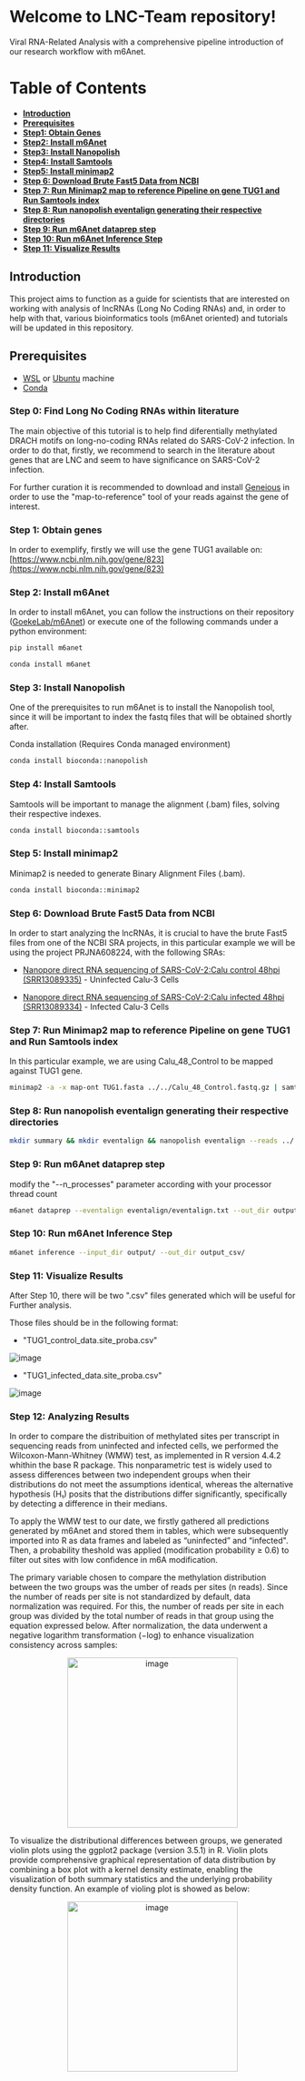 # Welcome to LNC-Team repository!
Viral RNA-Related Analysis with a comprehensive pipeline introduction of our research workflow with m6Anet.

# Table of Contents  
* [**Introduction**](https://github.com/CaioCCTI/lnc-team/blob/main/README.md#introduction)
* [**Prerequisites**](https://github.com/CaioCCTI/lnc-team/blob/main/README.md#prerequisites)
* [**Step1: Obtain Genes**](https://github.com/CaioCCTI/lnc-team-m6A/blob/main/README.md#step-1-obtain-genes)
* [**Step2: Install m6Anet**](https://github.com/CaioCCTI/lnc-team-m6A#step-2-install-m6anet)
* [**Step3: Install Nanopolish**](https://github.com/CaioCCTI/lnc-team-m6A#step-3-install-nanopolish)
* [**Step4: Install Samtools**](https://github.com/CaioCCTI/lnc-team-m6A#step-4-install-samtools)
* [**Step5: Install minimap2**](https://github.com/CaioCCTI/lnc-team-m6A#step-5-install-minimap2)
* [**Step 6: Download Brute Fast5 Data from NCBI**](https://github.com/CaioCCTI/lnc-team-m6A#step-6-download-brute-fast5-data-from-ncbi)
* [**Step 7: Run Minimap2 map to reference Pipeline on gene TUG1 and Run Samtools index**](https://github.com/CaioCCTI/lnc-team-m6A?tab=readme-ov-file#step-7-run-minimap2-map-to-reference-pipeline-on-gene-TUG1-and-run-samtools-index)
* [**Step 8: Run nanopolish eventalign generating their respective directories**](https://github.com/CaioCCTI/lnc-team-m6A?tab=readme-ov-file#step-8-run-nanopolish-eventalign-generating-their-respective-directories)
* [**Step 9: Run m6Anet dataprep step**](https://github.com/CaioCCTI/lnc-team-m6A?tab=readme-ov-file#step-9-run-m6anet-dataprep-step)
* [**Step 10: Run m6Anet Inference Step**](https://github.com/CaioCCTI/lnc-team-m6A?tab=readme-ov-file#step-10-run-m6anet-inference-step)
* [**Step 11: Visualize Results**](https://github.com/CaioCCTI/lnc-team-m6A?tab=readme-ov-file#step-11-visualize-results)

## Introduction

This project aims to function as a guide for scientists that are interested on working with analysis of lncRNAs (Long No Coding RNAs) and, in order to help with that, various bioinformatics tools (m6Anet oriented) and tutorials will be updated in this repository.

## Prerequisites
* [WSL](https://learn.microsoft.com/pt-br/windows/wsl/install) or [Ubuntu](https://ubuntu.com/download) machine
* [Conda](https://docs.conda.io/projects/conda/en/latest/user-guide/install/linux.html#install-linux-silent)

### Step 0: Find Long No Coding RNAs within literature

The main objective of this tutorial is to help find diferentially methylated DRACH motifs on long-no-coding RNAs related do SARS-CoV-2 infection. In order to do that, firstly, we recommend to search in the literature about genes that are LNC and seem to have significance on SARS-CoV-2 infection.

For further curation it is recommended to download and install [Geneious](https://www.geneious.com/) in order to use the "map-to-reference" tool of your reads against the gene of interest.

### Step 1: Obtain genes

In order to exemplify, firstly we will use the gene TUG1 available on: [https://www.ncbi.nlm.nih.gov/gene/823](https://www.ncbi.nlm.nih.gov/gene/823)

### Step 2: Install m6Anet

In order to install m6Anet, you can follow the instructions on their repository ([GoekeLab/m6Anet](https://github.com/GoekeLab/m6anet/blob/master/README.md)) or execute one of the following commands under a python environment:

```sh
pip install m6anet
```
```sh
conda install m6anet
```
### Step 3: Install Nanopolish

One of the prerequisites to run m6Anet is to install the Nanopolish tool, since it will be important to index the fastq files that will be obtained shortly after.


Conda installation (Requires Conda managed environment)

```sh
conda install bioconda::nanopolish
```

### Step 4: Install Samtools

Samtools will be important to manage the alignment (.bam) files, solving their respective indexes.

```sh
conda install bioconda::samtools
```

### Step 5: Install minimap2

Minimap2 is needed to generate Binary Alignment Files (.bam).

```sh
conda install bioconda::minimap2
```

### Step 6: Download Brute Fast5 Data from NCBI

In order to start analyzing the lncRNAs, it is crucial to have the brute Fast5 files from one of the NCBI SRA projects, in this particular example we will be using the project PRJNA608224, with the following SRAs:

* [Nanopore direct RNA sequencing of SARS-CoV-2:Calu control 48hpi (SRR13089335)](https://trace.ncbi.nlm.nih.gov/Traces/?view=run_browser&page_size=10&acc=SRR13089335&display=data-access) - Uninfected Calu-3 Cells

* [Nanopore direct RNA sequencing of SARS-CoV-2:Calu infected 48hpi (SRR13089334)](https://trace.ncbi.nlm.nih.gov/Traces/?view=run_browser&acc=SRR13089334&display=data-access) - Infected Calu-3 Cells

### Step 7: Run Minimap2 map to reference Pipeline on gene TUG1 and Run Samtools index
In this particular example, we are using Calu_48_Control to be mapped against TUG1 gene.

```sh
minimap2 -a -x map-ont TUG1.fasta ../../Calu_48_Control.fastq.gz | samtools view -bS -F 4 | samtools sort > TUG1.sorted.bam && samtools index TUG1.sorted.bam
```
### Step 8: Run nanopolish eventalign generating their respective directories

```sh
mkdir summary && mkdir eventalign && nanopolish eventalign --reads ../../Calu_48_Control.fastq.gz --bam TUG1.sorted.bam --genome TUG1.fasta --scale-events --signal-index --summary summary/summary.txt --threads 50 > eventalign/eventalign.txt
```
### Step 9: Run m6Anet dataprep step

modify the "--n_processes" parameter according with your processor thread count

```sh
m6anet dataprep --eventalign eventalign/eventalign.txt --out_dir output/ --n_processes 12
```

### Step 10: Run m6Anet Inference Step

```sh
m6anet inference --input_dir output/ --out_dir output_csv/
```

### Step 11: Visualize Results

After Step 10, there will be two ".csv" files generated which will be useful for Further analysis.

Those files should be in the following format:

* "TUG1_control_data.site_proba.csv"
  
![image](https://github.com/user-attachments/assets/cf165a16-5095-4127-b01a-585dfa018e40)


* "TUG1_infected_data.site_proba.csv"

![image](https://github.com/user-attachments/assets/f637f19f-c028-4fd3-8ca2-31dd583f4050)

### Step 12: Analyzing Results

  In order to compare the distribuition of methylated sites per transcript in sequencing reads from uninfected and infected cells, we performed the Wilcoxon-Mann-Whitney (WMW) test, as implemented in R version 4.4.2 whithin the base R package. This nonparametric test is widely used to assess differences between two independent groups when their distributions do not meet the assumptions identical, whereas the alternative hypothesis (H₁) posits that the distributions differ significantly, specifically by detecting a difference in their medians.

To apply the WMW test to our date, we firstly gathered all predictions generated by m6Anet and stored them in tables, which were subsequently imported into R as data frames and labeled as “uninfected” and “infected". Then, a probability theshold was applied (modification probability ≥ 0.6) to filter out sites with low confidence in m6A modification.

The primary variable chosen to compare the methylation distribution between the two groups was the umber of reads per sites (n reads). Since the number of reads per site is not standardized by default, data normalization was required. For this, the number of reads per site in each group was divided by the total number of reads in that group using the equation expressed below. After normalization, the data underwent a negative logarithm transformation (−log) to enhance visualization consistency across samples:

<div align="center">
<img src="https://github.com/user-attachments/assets/2ec5bebf-453c-434e-8f35-d92ba4788f29" alt="image" width="300" height="auto">
</div>

To visualize the distributional differences between groups, we generated violin plots using the ggplot2 package (version 3.5.1) in R. Violin plots provide comprehensive graphical representation of data distribution by combining a box plot with a kernel density estimate, enabling the visualization of both summary statistics and the underlying probability density function. An example of violing plot is showed as below:

<div align="center">
<img src="https://github.com/user-attachments/assets/d515df68-263d-4e0e-9a90-85ddba89cba7" alt="image" width="300" height="auto">
</div>

